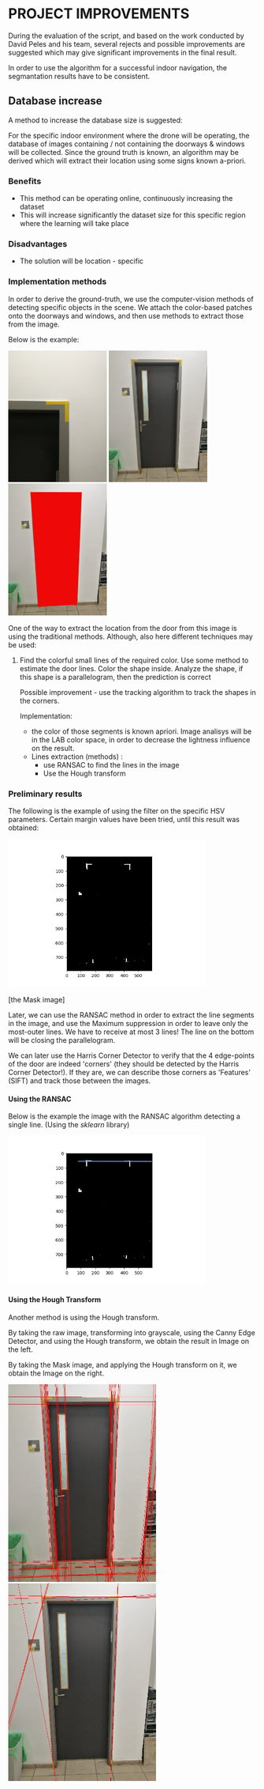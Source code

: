 # PROJECT IMPROVEMENTS
During the evaluation of the script, and based on the work conducted by David Peles and his team, several rejects and possible improvements are suggested which may give significant improvements in the final result.

In order to use the algorithm for a successful indoor navigation, the segmantation results have to be consistent. 

## Database increase

A method to increase the database size is suggested:

For the specific indoor environment where the drone will be operating, the database of images containing / not containing the doorways & windows will be collected. Since the ground truth is known, an algorithm may be derived which will extract their location using some signs known a-priori.

### Benefits

- This method can be operating online, continuously increasing the dataset
- This will increase significantly the dataset size for this specific region where the learning will take place

### Disadvantages 

- The solution will be location - specific


### Implementation methods

In order to derive the ground-truth, we use the computer-vision methods of detecting specific objects in the scene. We attach the color-based patches onto the doorways and windows, and then use methods to extract those from the image.

Below is the example:

<img src="./imgs/door_close.jpg" width="200"/>
<img src="./imgs/door_raw.jpg" width="200"/>
<img src="./imgs/door_filled.jpg" width="200"/>


One of the way to extract the location from the door from this image is using the traditional methods. Although, also here different techniques may be used:

1. Find the colorful small lines of the required color. Use some method to estimate the door lines. Color the shape inside. Analyze the shape, if this shape is a parallelogram, then the prediction is correct

    Possible improvement - use the tracking algorithm to track the shapes in the corners. 

    Implementation: 
    - the color of those segments is known apriori. Image analisys will be in the LAB color space, in order to decrease the lightness influence on the result.
    - Lines extraction (methods) : 
        - use RANSAC to find the lines in the image
        - Use the Hough transform


### Preliminary results

The following is the example of using the filter on the specific HSV parameters. Certain margin values have been tried, until this result was obtained:

<img src="./imgs/filteted_result.png" width="400"/>

[the Mask image]

Later, we can use the RANSAC method in order to extract the line segments in the image, and use the Maximum suppression in order to leave only the most-outer lines. 
We have to receive at most 3 lines! The line on the bottom will be closing the parallelogram. 

We can later use the Harris Corner Detector to verify that the 4 edge-points of the door are indeed 'corners' (they should be detected by the Harris Corner Detector!). If they are, we can describe those corners as 'Features' (SIFT) and track those between the images. 


#### Using the RANSAC

Below is the example the image with the RANSAC algorithm detecting a single line. (Using the _sklearn_ library)

 <img src="./imgs/RANSAC_example.png" width="400"/>


#### Using the Hough Transform

Another method is using the Hough transform. 

By taking the raw image, transforming into grayscale, using the Canny Edge Detector, and using the Hough transform, we obtain the result in Image on the left.

By taking the Mask image, and applying the Hough transform on it, we obtain the Image on the right.

 <img src="./imgs/Houghlines_on_original_image.jpg" width="300"/>

  <img src="./imgs/Houghlines_on_masked_image.jpg" width="300"/>



